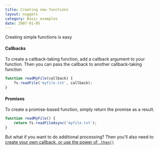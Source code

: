 ```yaml
---
title: Creating new functions
layout: nuggets
category: Basic examples
date: 2007-01-05
---
```


Creating simple functions is easy

#### Callbacks

To create a callback-taking function, add a callback argument to your function.
Then you can pass the callback to another callback-taking function

```js
function readMyFile(callback) {
	fs.readFile('myfile.txt', callback); 
}
```

#### Promises

To create a promise-based function, simply return the promise as a result.

```js
function readMyFile() {
	return fs.readFileAsync('myfile.txt');
}
```

But what if you want to do additional processing? Then you'll also need to 
[create your own callback, or use the power of `.then()`](03-power-of-then-sync-processing.html)